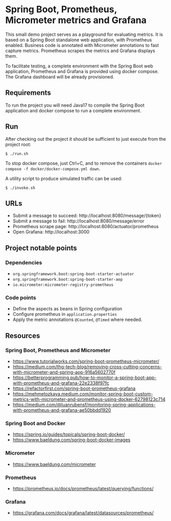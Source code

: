 # Spring Boot, Prometheus, Micrometer metrics and Grafana

This small demo project serves as a playground for evaluating metrics. 
It is based on a Spring Boot standalone web application, with Prometheus enabled.
Business code is annotated with Micrometer annotations to fast capture metrics.
Prometheus scrapes the metrics and Grafana displays them.

To facilitate testing, a complete environment with the Spring Boot web application, 
Prometheus and Grafana is provided using docker compose. 
The Grafana dashboard will be already provisioned.


## Requirements

To run the project you will need Java17 to compile the Spring Boot application 
and docker compose to run a complete environment.

## Run

After checking out the project it should be sufficient to just execute from the project root:

    $ ./run.sh

To stop docker compose, just Ctrl+C, and to remove the containers `docker compose -f docker/docker-compose.yml down`.

A utility script to produce simulated traffic can be used:

    $ ./invoke.sh


## URLs

* Submit a message to succeed: http://localhost:8080/message/{token}
* Submit a message to fail: http://localhost:8080/message/error
* Prometheus scrape page: http://localhost:8080/actuator/prometheus
* Open Grafana: http://localhost:3000


## Project notable points

### Dependencies

* `org.springframework.boot:spring-boot-starter-actuator`
* `org.springframework.boot:spring-boot-starter-aop`
* `io.micrometer:micrometer-registry-prometheus`

### Code points

* Define the aspects as beans in Spring configuration
* Configure prometheus in `application.properties`
* Apply the metric annotations `@Counted`, `@Timed` where needed.

## Resources

### Spring Boot, Prometheus and Micrometer
* https://www.tutorialworks.com/spring-boot-prometheus-micrometer/
* https://medium.com/thg-tech-blog/removing-cross-cutting-concerns-with-micrometer-and-spring-aop-916a5602770f
* https://betterprogramming.pub/how-to-monitor-a-spring-boot-app-with-prometheus-and-grafana-22e2338f97fc
* https://refactorfirst.com/spring-boot-prometheus-grafana
* https://mehmetozkaya.medium.com/monitor-spring-boot-custom-metrics-with-micrometer-and-prometheus-using-docker-62798123c714
* https://medium.com/@luanrubensf/monitoring-spring-applications-with-prometheus-and-grafana-ae50bbdd1920

### Spring Boot and Docker
* https://spring.io/guides/topicals/spring-boot-docker/
* https://www.baeldung.com/spring-boot-docker-images

### Micrometer
* https://www.baeldung.com/micrometer

### Prometheus
* https://prometheus.io/docs/prometheus/latest/querying/functions/

### Grafana
* https://grafana.com/docs/grafana/latest/datasources/prometheus/
